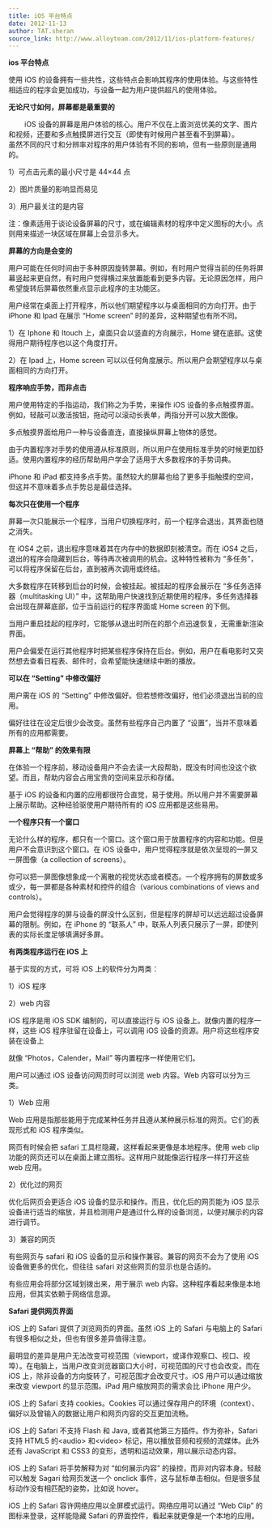 ```yaml
---
title: iOS 平台特点
date: 2012-11-13
author: TAT.sheran
source_link: http://www.alloyteam.com/2012/11/ios-platform-features/
---
```


<!-- {% raw %} - for jekyll -->

**ios 平台特点**

使用 iOS 的设备拥有一些共性，这些特点会影响其程序的使用体验。与这些特性相适应的程序会更加成功，与设备一起为用户提供超凡的使用体验。  

**无论尺寸如何，屏幕都是最重要的**

        iOS 设备的屏幕是用户体验的核心。用户不仅在上面浏览优美的文字、图片和视频，还要和多点触摸屏进行交互（即使有时候用户甚至看不到屏幕）。  
虽然不同的尺寸和分辨率对程序的用户体验有不同的影响，但有一些原则是通用的。

1）可点击元素的最小尺寸是 44×44 点

2）图片质量的影响显而易见

3）用户最关注的是内容

注：像素适用于谈论设备屏幕的尺寸，或在编辑素材的程序中定义图标的大小。点则用来描述一块区域在屏幕上会显示多大。

**屏幕的方向是会变的**

用户可能在任何时间由于多种原因旋转屏幕。例如，有时用户觉得当前的任务将屏幕竖起来更自然，有时用户觉得横过来放置能看到更多内容。无论原因怎样，用户希望旋转后屏幕依然重点显示此程序的主功能区。

用户经常在桌面上打开程序，所以他们期望程序以与桌面相同的方向打开。由于 iPhone 和 Ipad 在展示 “Home screen” 时的差异，这种期望也有所不同。

1）在 Iphone 和 Itouch 上，桌面只会以竖直的方向展示，Home 键在底部。这使得用户期待程序也以这个角度打开。

2）在 Ipad 上，Home screen 可以以任何角度展示。所以用户会期望程序以与桌面相同的方向打开。

**程序响应手势，而非点击**

用户使用特定的手指运动，我们称之为手势，来操作 iOS 设备的多点触摸界面。例如，轻敲可以激活按钮，拖动可以滚动长表单，两指分开可以放大图像。

多点触摸界面给用户一种与设备直连，直接操纵屏幕上物体的感觉。

由于内置程序对手势的使用遵从标准原则，所以用户在使用标准手势的时候更加舒适。使用内置程序的经历帮助用户学会了适用于大多数程序的手势词典。

iPhone 和 iPad 都支持多点手势。虽然较大的屏幕也给了更多手指触摸的空间，但这并不意味着多点手势总是最佳选择。

**每次只在使用一个程序**

屏幕一次只能展示一个程序，当用户切换程序时，前一个程序会退出，其界面也随之消失。

在 iOS4 之前，退出程序意味着其在内存中的数据即刻被清空。而在 iOS4 之后，退出的程序会隐藏到后台，等待再次被调用的机会。这种特性被称为 “多任务”，可以将程序保留在后台，直到被再次调用或终结。

大多数程序在转移到后台的时候，会被挂起。被挂起的程序会展示在 “多任务选择器（multitasking UI）” 中，这帮助用户快速找到近期使用的程序。多任务选择器会出现在屏幕底部，位于当前运行的程序界面或 Home screen 的下侧。

当用户重启挂起的程序时，它能够从退出时所在的那个点迅速恢复，无需重新渲染界面。

用户会偏爱在运行其他程序时把某些程序保持在后台。例如，用户在看电影时又突然想去查看日程表、邮件时，会希望能快速继续中断的播放。

**可以在 “Setting” 中修改偏好**

用户需在 iOS 的 “Setting” 中修改偏好。但若想修改偏好，他们必须退出当前的应用。

偏好往往在设定后很少会改变。虽然有些程序自己内置了 “设置”，当并不意味着所有的应用都需要。

**屏幕上 “帮助” 的效果有限**

在体验一个程序前，移动设备用户不会去读一大段帮助，既没有时间也没这个欲望。而且，帮助内容会占用宝贵的空间来显示和存储。

基于 iOS 的设备和内置的应用都很符合直觉，易于使用。所以用户并不需要屏幕上展示帮助。这种经验驱使用户期待所有的 iOS 应用都是这些易用。

**一个程序只有一个窗口**

无论什么样的程序，都只有一个窗口。这个窗口用于放置程序的内容和功能。但是用户不会意识到这个窗口。在 iOS 设备中，用户觉得程序就是依次呈现的一屏又一屏图像（a collection of screens）。

你可以把一屏图像想象成一个离散的视觉状态或者模态。一个程序拥有的屏数或多或少，每一屏都是各种素材和控件的组合（various combinations of views and controls）。

用户会觉得程序的屏与设备的屏没什么区别，但是程序的屏却可以远远超过设备屏幕的限制。例如，在 iPhone 的 “联系人” 中，联系人列表只展示了一屏，即使列表的实际长度足够填满好多屏。

**有两类程序运行在 iOS 上**

基于实现的方式，可将 iOS 上的软件分为两类：

1）iOS 程序

2）web 内容

iOS 程序是用 iOS SDK 编制的，可以直接运行与 iOS 设备上。就像内置的程序一样，这些 iOS 程序驻留在设备上，可以调用 iOS 设备的资源。用户将这些程序安装在设备上

就像 “Photos，Calender，Mail” 等内置程序一样使用它们。

用户可以通过 iOS 设备访问网页时可以浏览 web 内容。Web 内容可以分为三类。

1）Web 应用

Web 应用是指那些能用于完成某种任务并且遵从某种展示标准的网页。它们的表现形式和 iOS 程序类似。

网页有时候会把 safari 工具栏隐藏，这样看起来更像是本地程序。使用 web clip 功能的网页还可以在桌面上建立图标。这样用户就能像运行程序一样打开这些 web 应用。

2）优化过的网页

优化后网页会更适合 iOS 设备的显示和操作。而且，优化后的网页能为 iOS 显示设备进行适当的缩放，并且检测用户是通过什么样的设备浏览，以便对展示的内容进行调节。

3）兼容的网页

有些网页与 safari 和 iOS 设备的显示和操作兼容。兼容的网页不会为了使用 iOS 设备做更多的优化，但往往 safari 对这些网页的显示也是合适的。

有些应用会将部分区域划拨出来，用于展示 web 内容。这种程序看起来像是本地应用，但其实依赖于网络信息源。

**Safari 提供网页界面**

iOS 上的 Safari 提供了浏览网页的界面。虽然 iOS 上的 Safari 与电脑上的 Safari 有很多相似之处，但也有很多差异值得注意。

最明显的差异是用户无法改变可视范围（viewport，或译作观察口、视口、视埠）。在电脑上，当用户改变浏览器窗口大小时，可视范围的尺寸也会改变。而在 iOS 上，除非设备的方向旋转了，可视范围才会改变尺寸。iOS 用户可以通过缩放来改变 viewport 的显示范围。iPad 用户缩放网页的需求会比 iPhone 用户少。

iOS 上的 Safari 支持 cookies。Cookies 可以通过保存用户的环境（context）、偏好以及曾输入的数据让用户和网页内容的交互更加流畅。

iOS 上的 Safari 不支持 Flash 和 Java, 或者其他第三方插件。作为弥补，Safari 支持 HTML5 的&lt;audio> 和&lt;video> 标记，用以播放音频和视频的流媒体。此外还有 JavaScript 和 CSS3 的变形，透明和运动效果，用以展示动态内容。

iOS 上的 Safari 将手势解释为对 “如何展示内容” 的操控，而非对内容本身。轻敲可以触发 Sagari 给网页发送一个 onclick 事件，这与鼠标单击相似。但是很多鼠标动作没有相匹配的姿势，比如说 hover。

iOS 上的 Safari 容许网络应用以全屏模式运行。网络应用可以通过 “Web Clip” 的图标来登录，这样能隐藏 Safari 的界面控件，看起来就更像是一个本地的应用。


<!-- {% endraw %} - for jekyll -->